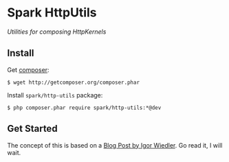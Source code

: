 # Spark HttpUtils

_Utilities for composing HttpKernels_

## Install

Get [composer]:

    $ wget http://getcomposer.org/composer.phar

Install `spark/http-utils` package:

    $ php composer.phar require spark/http-utils:*@dev

[composer]: http://getcomposer.org

## Get Started

The concept of this is based on a [Blog Post by Igor Wiedler](https://igor.io/2013/02/02/http-kernel-middlewares.html).
Go read it, I will wait.



